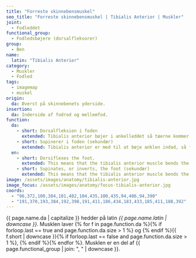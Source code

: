 ```yaml
---
title: "Forreste skinnebensmuskel"
seo_title: "Forreste skinnebensmuskel | Tibialis Anterior | Muskler"
joint:
  - Fodleddet
functional_group:
  - Fodledsbøjere (dorsalfleksorer)
group:
  - Ben
name:
  latin: "Tibialis Anterior"
category:
  - Muskler
  - Fodled
tags:
  - imagemap
  - muskel
origin:
  da: Øverst på skinnebenets yderside.
insertion:
  da: Inderside af fodrod og mellemfod.
function:
  da:
    - short: Dorsalfleksion i foden
      extended: Tibialis anterior bøjer i ankelleddet så tæerne kommer tættere på skinnebenet.
    - short: Supinerer i foden (sekundær)
      extended: Tibialis anterior er med til at bøje anklen indad, så fodsålen kommer tættere på midtlinjen af kroppen.
  en:
    - short: Dorsiflexes the foot.
      extended: This means that the tibialis anterior muscle bends the ankle such that the angle between the top of the foot and the lower leg decreases (i.e. bringing your toes toward your knees).
    - short: Supinates, or inverts, the foot (sekundær)
      extended: This means that the tibialis anterior muscle bends the ankle inward to the side such that the sole of the foot faces inward.
image: /assets/images/anatomy/tibialis-anterior.jpg
image_focus: /assets/images/anatomy/focus-tibialis-anterior.jpg
coords:
  - "96,372,100,384,101,402,104,435,100,435,94,406,94,390"
  - "191,370,193,384,192,398,191,411,186,434,183,433,185,411,188,392"
---
```


{{ page.name.da | capitalize }} hedder på latin *{{ page.name.latin | downcase }}*. Musklen laver {% for f in page.function.da %}{% if forloop.last == true and page.function.da.size > 1 %} og {% endif %}{{ f.short | downcase  }}{% if forloop.last == false and page.function.da.size > 1 %}, {% endif %}{% endfor %}. Musklen er en del af {{ page.functional_group | join: ", " | downcase }}.
